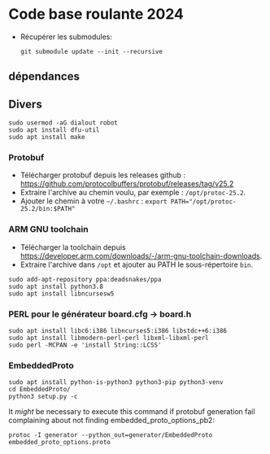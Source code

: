 # Code base roulante 2024

- Récupérer les submodules:

    `git submodule update --init --recursive`

## dépendances

## Divers

 ```
 sudo usermod -aG dialout robot 
 sudo apt install dfu-util
 sudo apt install make
 ```

### Protobuf

- Télécharger protobuf depuis les releases github : https://github.com/protocolbuffers/protobuf/releases/tag/v25.2
- Extraire l'archive au chemin voulu, par exemple : `/opt/protoc-25.2`.
- Ajouter le chemin à votre `~/.bashrc` : `export PATH="/opt/protoc-25.2/bin:$PATH"`


### ARM GNU toolchain

 - Télécharger la toolchain depuis https://developer.arm.com/downloads/-/arm-gnu-toolchain-downloads.
 - Extraire l'archive dans `/opt` et ajouter au PATH le sous-répertoire `bin`.
  ```
  sudo add-apt-repository ppa:deadsnakes/ppa
  sudo apt install python3.8
  sudo apt install libncursesw5
  ```
 
### PERL pour le générateur board.cfg -> board.h

```
sudo apt install libc6:i386 libncurses5:i386 libstdc++6:i386
sudo apt install libmodern-perl-perl libxml-libxml-perl
sudo perl -MCPAN -e 'install String::LCSS'
```


### EmbeddedProto

```
sudo apt install python-is-python3 python3-pip python3-venv
cd EmbeddedProto/
python3 setup.py -c
```

It _might_ be necessary to execute this command if protobuf generation fail complaining about not finding  embedded_proto_options_pb2:

`
protoc -I generator --python_out=generator/EmbeddedProto embedded_proto_options.proto
`





